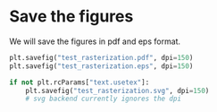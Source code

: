 # Save the figures

We will save the figures in pdf and eps format.

```python
plt.savefig("test_rasterization.pdf", dpi=150)
plt.savefig("test_rasterization.eps", dpi=150)

if not plt.rcParams["text.usetex"]:
    plt.savefig("test_rasterization.svg", dpi=150)
    # svg backend currently ignores the dpi
```
